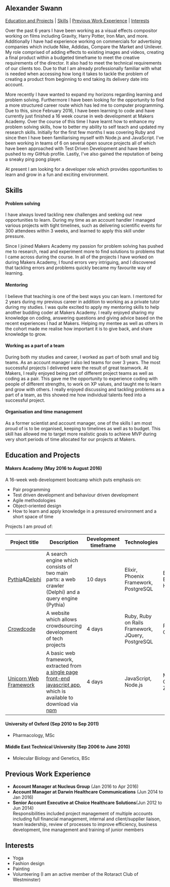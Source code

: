 ## Alexander Swann

 [Education and Projects](#education) | [Skills](#skills) | [Previous Work Experience](#experience) | [Interests](#interests)

Over the past 6 years I have been working as a visual effects compositor working on films including Gravity, Harry Potter, Iron Man, and more. Additionally I have had experience working on commercials for advertising companies which include Nike, Addidas, Compare the Market and Unilever. My role comprised of adding effects to existing images and videos, creating a final product within a budgeted timeframe to meet the creative requirements of the director. It also had to meet the technical requirements of our clients too. Due to that I am already professionally familiar with what is needed when accessing how long it takes to tackle the problem of creating a product from beginning to end taking its delivery date into account.

More recently I have wanted to expand my horizons regarding learning and problem solving. Furthermore I have been looking for the opportunity to find a more structured career route which has led me to computer programming. Due to this, since February 2016, I have been learning to code and have currently just finished a 16 week course in web development at Makers Academy. Over the course of this time I have learnt how to enhance my problem solving skills, how to better my ability to self teach and updated my research skills. Initially for the first few months I was covering Ruby and since then I have been familiarising myself with Node.js and JavaScript. I've been working in teams of 6 on several open source projects all of which have been approached with Test Driven Development and have been pushed to my GitHub profile. Lastly, I've also gained the reputation of being a sneaky ping pong player.

At present I am looking for a developer role which provides opportunities to learn and grow in a fun and exciting environment.


## <a name="skills">Skills</a>


#### Problem solving

I have always loved tackling new challenges and seeking out new opportunities to learn. During my time as an account handler I managed various projects with tight timelines, such as delivering scientific events for 300 attendees within 3 weeks, and learned to apply this skill under pressure.

Since I joined Makers Academy my passion for problem solving has pushed me to research, read and experiment more to find solutions to problems that I came across during the course. In all of the projects I have worked on during Makers Academy, I found errors very intriguing, and I discovered that tackling errors and problems quickly became my favourite way of learning.

#### Mentoring

I believe that teaching is one of the best ways you can learn. I mentored for 2 years during my previous career in addition to working as a private tutor during my studies. I was quite excited to apply my mentoring skills to help another budding coder at Makers Academy. I really enjoyed sharing my knowledge on coding, answering questions and giving advice based on the recent experiences I had at Makers. Helping my mentee as well as others in the cohort made me realise how important it is to give back, and share knowledge to grow.

#### Working as a part of a team

During both my studies and career, I worked as part of both small and big teams. As an account manager I also led teams for over 3 years. The most successful projects I delivered were the result of great teamwork. At Makers, I really enjoyed being part of different project teams as well as coding as a pair. This gave me the opportunity to experience coding with people of different strengths, to work on XP values, and taught me to learn and grow with others. I really enjoyed discussing and tackling problems as a part of a team, as this showed me how individual talents feed into a successful project.


#### Organisation and time management

As a former scientist and account manager, one of the skills I am most proud of is to be organised, keeping to timelines as well as to budget. This skill has allowed me to target more realistic goals to achieve MVP during very short periods of time allocated for our projects at Makers.

## <a name="education">Education and Projects</a>

#### Makers Academy (May 2016 to August 2016)

A 16-week web development bootcamp which puts emphasis on:
- Pair programming
- Test driven development and behaviour driven development
- Agile methodologies
- Object-oriented design
- How to learn and apply knowledge in a pressured environment and a short space of time

Projects I am proud of:

Project title  | Description  									| Development timeframe | Technologies | Testing
------------- | ------------------------------	| ------------- |------------- |---------
[Pythia](https://github.com/Andy-Bell/pythia/)&[Delphi](https://github.com/Andy-Bell/delphi) | A search engine which consists of two main parts: a web crawler (Delphi) and a query engine (Pythia) | 10 days | Elixir, Phoenix Framework, PostgreSQL| ESpec, ExUnit, Hound
[Crowdcode](https://github.com/mtaner/crowdcode) | A website which allows crowdsourcing development of tech projects| 4 days | Ruby, Ruby on Rails Framework, JQuery, PostgreSQL | RSpec, Capybara
[Unicorn Web Framework](https://github.com/vannio/unicorn-framework) | A basic web framework, extracted from [a single page front-end javascript app](https://github.com/Jojograndjojo/To-do-List), which is available to download via [npm](https://www.npmjs.com/package/unicorn-list) | 4 days | JavaScript, Node.js | Mocha, Chai, Zombie.js


#### University of Oxford (Sep 2010 to Sep 2011)

- Pharmacology, MSc

#### Middle East Technical University (Sep 2006 to June 2010)

- Molecular Biology and Genetics, BSc

## <a name="experience">Previous Work Experience</a>

- **Account Manager at Nucleus Group** (Jan 2016 to Apr 2016)
- **Account Manager at Darwin Healthcare Communications** (Jun 2014 to Jan 2016)
- **Senior Account Executive at Choice Healthcare Solutions**(Jun 2012 to Jun 2014)   
Responsibilities included project management of multiple accounts including
full financial management, internal and client/supplier liaison, team
leadership, review of processes to improve efficiency, business development, line management and training of junior members  

## <a name="interests">Interests</a>
- Yoga
- Fashion design
- Painting
- Volunteering (I am an active member of the Rotaract Club of Westminster)
